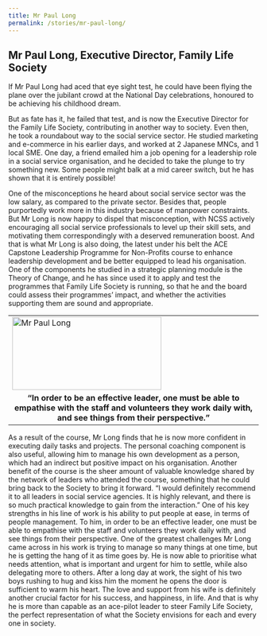 ```yaml
---
title: Mr Paul Long
permalink: /stories/mr-paul-long/
---
```


## Mr Paul Long, Executive Director, Family Life Society

If Mr Paul Long had aced that eye sight test, he could have been flying the plane over the jubilant crowd at the National Day celebrations, honoured to be achieving his childhood dream.

But as fate has it, he failed that test, and is now the Executive Director for the Family Life Society, contributing in another way to society. Even then, he took a roundabout way to the social service sector. He studied marketing and e-commerce in his earlier days, and worked at 2 Japanese MNCs, and 1 local SME. One day, a friend emailed him a job opening for a leadership role in a social service organisation, and he decided to take the plunge to try something new. Some people might balk at a mid career switch, but he has shown that it is entirely possible!

One of the misconceptions he heard about social service sector was the low salary, as compared to the private sector. Besides that, people purportedly work more in this industry because of manpower constraints. But Mr Long is now happy to dispel that misconception, with NCSS actively encouraging all social service professionals to level up their skill sets, and motivating them correspondingly with a deserved remuneration boost. And that is what Mr Long is also doing, the latest under his belt the ACE Capstone Leadership Programme for Non-Profits course to enhance leadership development and be better equipped to lead his organisation. One of the components he studied in a strategic planning module is the Theory of Change, and he has since used it to apply and test the programmes that Family Life Society is running, so that he and the board could assess their programmes’ impact, and whether the activities supporting them are sound and appropriate.

<table>
	<tbody>
		<tr>
			<td><img alt="Mr Paul Long" src="/images/stories/pages/mr-paul-long.jpg" style="width: 300px; height: 147px;" /></td>
		</tr>
		<tr>
			<td style="text-align: center;"><strong style="text-align: center;">“In order to be an effective leader, one must be able to empathise with the staff and volunteers they work daily with, and see things from their perspective.”</strong></td>
		</tr>
	</tbody>
</table>

As a result of the course, Mr Long finds that he is now more confident in executing daily tasks and projects. The personal coaching component is also useful, allowing him to manage his own development as a person, which had an indirect but positive impact on his organisation. Another benefit of the course is the sheer amount of valuable knowledge shared by the network of leaders who attended the course, something that he could bring back to the Society to bring it forward. “I would definitely recommend it to all leaders in social service agencies. It is highly relevant, and there is so much practical knowledge to gain from the interaction.” One of his key strengths in his line of work is his ability to put people at ease, in terms of people management. To him, in order to be an effective leader, one must be able to empathise with the staff and volunteers they work daily with, and see things from their perspective. One of the greatest challenges Mr Long came across in his work is trying to manage so many things at one time, but he is getting the hang of it as time goes by. He is now able to prioritise what needs attention, what is important and urgent for him to settle, while also delegating more to others. After a long day at work, the sight of his two boys rushing to hug and kiss him the moment he opens the door is sufficient to warm his heart. The love and support from his wife is definitely another crucial factor for his success, and happiness, in life. And that is why he is more than capable as an ace-pilot leader to steer Family Life Society, the perfect representation of what the Society envisions for each and every one in society.
